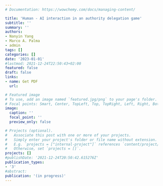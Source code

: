 ```yaml
---
# Documentation: https://wowchemy.com/docs/managing-content/

title: 'Human - AI interaction in an authority delegation game'
subtitle: ''
summary: ''
authors:
- Nanyin Yang
- Marco A. Palma
- admin
tags: []
categories: []
date: '2023-01-01'
#lastmod: 2021-12-24T22:50:43+02:00
featured: false
draft: false
links: 
- name: Get PDF
  url: 

# Featured image
# To use, add an image named `featured.jpg/png` to your page's folder.
# Focal points: Smart, Center, TopLeft, Top, TopRight, Left, Right, BottomLeft, Bottom, BottomRight.
image:
  caption: ''
  focal_point: ''
  preview_only: false

# Projects (optional).
#   Associate this post with one or more of your projects.
#   Simply enter your project's folder or file name without extension.
#   E.g. `projects = ["internal-project"]` references `content/project/deep-learning/index.md`.
#   Otherwise, set `projects = []`.
projects: []
#publishDate: '2021-12-24T20:50:42.615276Z'
publication_types:
- '3'
#abstract:
publication: '(in progress)'
---
```

